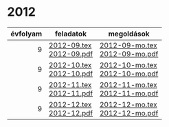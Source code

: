 # 2012

| évfolyam | feladatok | megoldások |
|---:|---|---|
| 9|[2012-09.tex](2012-09.tex) <br> [2012-09.pdf](2012-09.pdf) | [2012-09-mo.tex](2012-09-mo.tex) <br> [2012-09-mo.pdf](2012-09-mo.pdf)|
| 9|[2012-10.tex](2012-10.tex) <br> [2012-10.pdf](2012-10.pdf) | [2012-10-mo.tex](2012-10-mo.tex) <br> [2012-10-mo.pdf](2012-09-mo.pdf)|
| 9|[2012-11.tex](2012-11.tex) <br> [2012-11.pdf](2012-11.pdf) | [2012-11-mo.tex](2012-11-mo.tex) <br> [2012-11-mo.pdf](2012-09-mo.pdf)|
| 9|[2012-12.tex](2012-12.tex) <br> [2012-12.pdf](2012-12.pdf) | [2012-12-mo.tex](2012-12-mo.tex) <br> [2012-12-mo.pdf](2012-09-mo.pdf)|

